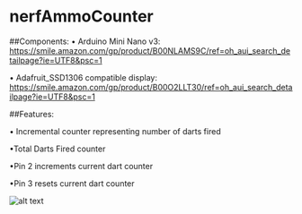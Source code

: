 # nerfAmmoCounter

##Components:
• Arduino Mini Nano v3: https://smile.amazon.com/gp/product/B00NLAMS9C/ref=oh_aui_search_detailpage?ie=UTF8&psc=1

• Adafruit_SSD1306 compatible display: https://smile.amazon.com/gp/product/B00O2LLT30/ref=oh_aui_search_detailpage?ie=UTF8&psc=1

##Features:

• Incremental counter representing number of darts fired

•Total Darts Fired counter

•Pin 2 increments current dart counter

•Pin 3 resets current dart counter

![alt text](https://i.imgur.com/MGtg53K.png)
